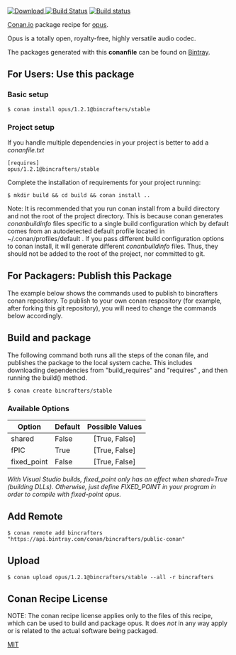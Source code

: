 [![Download](https://api.bintray.com/packages/bincrafters/public-conan/opus%3Abincrafters/images/download.svg) ](https://bintray.com/bincrafters/public-conan/opus%3Abincrafters/_latestVersion)
[![Build Status](https://travis-ci.org/bincrafters/conan-opus.svg?branch=stable%2F1.2.1)](https://travis-ci.org/bincrafters/conan-opus)
[![Build status](https://ci.appveyor.com/api/projects/status/github/bincrafters/conan-opus?branch=stable%2F1.2.1&svg=true)](https://ci.appveyor.com/project/bincrafters/conan-opus)

[Conan.io](https://conan.io) package recipe for [opus](https://opus-codec.org/).

Opus is a totally open, royalty-free, highly versatile audio codec.

The packages generated with this **conanfile** can be found on [Bintray](https://bintray.com/bincrafters/public-conan/opus%3Abincrafters).

## For Users: Use this package

### Basic setup

    $ conan install opus/1.2.1@bincrafters/stable

### Project setup

If you handle multiple dependencies in your project is better to add a *conanfile.txt*

    [requires]
    opus/1.2.1@bincrafters/stable


Complete the installation of requirements for your project running:

    $ mkdir build && cd build && conan install ..

Note: It is recommended that you run conan install from a build directory and not the root of the project directory.  This is because conan generates *conanbuildinfo* files specific to a single build configuration which by default comes from an autodetected default profile located in ~/.conan/profiles/default .  If you pass different build configuration options to conan install, it will generate different *conanbuildinfo* files.  Thus, they should not be added to the root of the project, nor committed to git.

## For Packagers: Publish this Package

The example below shows the commands used to publish to bincrafters conan repository. To publish to your own conan respository (for example, after forking this git repository), you will need to change the commands below accordingly.

## Build and package

The following command both runs all the steps of the conan file, and publishes the package to the local system cache.  This includes downloading dependencies from "build_requires" and "requires" , and then running the build() method.

    $ conan create bincrafters/stable


### Available Options
| Option        | Default | Possible Values  |
| ------------- |:----------------- |:------------:|
| shared      | False |  [True, False] |
| fPIC      | True |  [True, False] |
| fixed_point      | False |  [True, False] | 

*With Visual Studio builds, fixed_point only has an effect when shared=True (building DLLs). Otherwise, just define FIXED_POINT in your program in order to compile with fixed-point opus.*

## Add Remote

    $ conan remote add bincrafters "https://api.bintray.com/conan/bincrafters/public-conan"

## Upload

    $ conan upload opus/1.2.1@bincrafters/stable --all -r bincrafters


## Conan Recipe License

NOTE: The conan recipe license applies only to the files of this recipe, which can be used to build and package opus.
It does *not* in any way apply or is related to the actual software being packaged.

[MIT](git@github.com:dimi309/conan-opus/blob/master/LICENSE.md)
